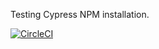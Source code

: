 Testing Cypress NPM installation.

[![CircleCI](https://circleci.com/gh/cypress-io/cypress-example-node-versions.svg?style=svg&circle-token=6a7c4e7e7ab427e11bea6c2af3df29c4491d2376)](https://circleci.com/gh/cypress-io/cypress-example-node-versions)
